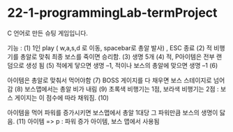 # 22-1-programmingLab-termProject

C 언어로 만든 슈팅 게임입니다.

기능 : 
(1) 1인 play ( w,a,s,d 로 이동, spacebar로 총알 발사) , ESC 종료
(2) 적 비행기를 총알로 맞춰 최종 보스를 죽이면 승리함.
(3) 생명 5개
(4) 적, P아이템은 전부 랜덤으로 생성 됨
(5) 적에게 닿으면 생명 –1, 적이나 보스의 총알에 맞으면 생명 –1
(6) <p> 아이템은 총알로 맞춰서 먹어야함
(7) BOSS 게이지를 다 채우면 보스 스테이지로 넘어감
(8) 보스맵에서는 총알 비가 내림
(9) 초록색 비행기는 1점, 보라색 비행기는 2점 : 보스 게이지는 이 점수에 따라 채워짐.
(10) <P>아이템을 먹어 파워를 증가시키면 보스맵에서 총알 1대당 그 파워만큼 보스의 생명이 닳음.
(11) 아이템 => p : 파워 증가 아이템, 보스 맵에서 사용됨
